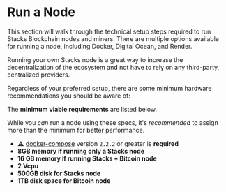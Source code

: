 # Run a Node

This section will walk through the technical setup steps required to run Stacks Blockchain nodes and miners. There are multiple options available for running a node, including Docker, Digital Ocean, and Render.

Running your own Stacks node is a great way to increase the decentralization of the ecosystem and not have to rely on any third-party, centralized providers.

Regardless of your preferred setup, there are some minimum hardware recommendations you should be aware of:

The **minimum viable requirements** are listed below.

While you _can_ run a node using these specs, it's _recommended_ to assign more than the minimum for better performance.

* ⚠️ [docker-compose](https://docs.docker.com/compose/install/) version `2.2.2` or greater is **required**
* **8GB memory if running only a Stacks node**
* **16 GB memory if running Stacks + Bitcoin node**
* **2 Vcpu**
* **500GB disk for Stacks node**
* **1TB disk space for Bitcoin node**
